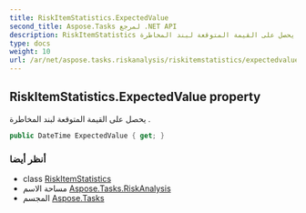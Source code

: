 ```yaml
---
title: RiskItemStatistics.ExpectedValue
second_title: Aspose.Tasks لمرجع .NET API
description: RiskItemStatistics ملكية. يحصل على القيمة المتوقعة لبند المخاطرة .
type: docs
weight: 10
url: /ar/net/aspose.tasks.riskanalysis/riskitemstatistics/expectedvalue/
---
```

## RiskItemStatistics.ExpectedValue property

يحصل على القيمة المتوقعة لبند المخاطرة .

```csharp
public DateTime ExpectedValue { get; }
```

### أنظر أيضا

* class [RiskItemStatistics](../)
* مساحة الاسم [Aspose.Tasks.RiskAnalysis](../../riskitemstatistics/)
* المجسم [Aspose.Tasks](../../../)


